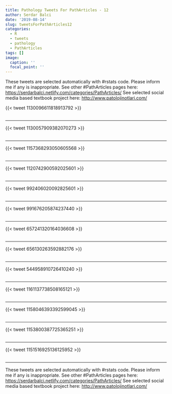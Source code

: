 ```yaml
---
title: Pathology Tweets For PathArticles - 12
author: Serdar Balci
date: '2019-08-14'
slug: tweetsForPathArticles12
categories:
  - R
  - tweets
  - pathology
  - PathArticles
tags: []
image:
  caption: ''
  focal_point: ''
---
```



These tweets are selected automatically with #rstats code. Please inform me if any is inappropriate.
See other #PathArticles pages here: https://serdarbalci.netlify.com/categories/PathArticles/ 
See selected social media based textbook project here: http://www.patolojinotlari.com/

{{< tweet 1130096611818913792 >}}
<br>
<br>
<hr>
{{< tweet 1130057909382070273 >}}
<br>
<br>
<hr>
{{< tweet 1157368293050605568 >}}
<br>
<br>
<hr>
{{< tweet 1120742900592025601 >}}
<br>
<br>
<hr>
{{< tweet 992406020092825601 >}}
<br>
<br>
<hr>
{{< tweet 991676205874237440 >}}
<br>
<br>
<hr>
{{< tweet 657241320164036608 >}}
<br>
<br>
<hr>
{{< tweet 656130263592882176 >}}
<br>
<br>
<hr>
{{< tweet 544958910726410240 >}}
<br>
<br>
<hr>
{{< tweet 1161137738508165121 >}}
<br>
<br>
<hr>
{{< tweet 1158046393392599045 >}}
<br>
<br>
<hr>
{{< tweet 1153800387725365251 >}}
<br>
<br>
<hr>
{{< tweet 1151516925136125952 >}}
<br>
<br>
<hr>


These tweets are selected automatically with #rstats code. Please inform me if any is inappropriate.
See other #PathArticles pages here: https://serdarbalci.netlify.com/categories/PathArticles/ 
See selected social media based textbook project here: http://www.patolojinotlari.com/
